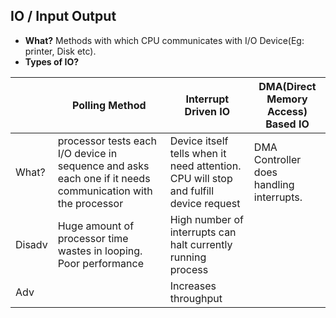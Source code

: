 ## IO / Input Output
- **What?** Methods with which CPU communicates with I/O Device(Eg: printer, Disk etc).
- **Types of IO?**

||Polling Method|Interrupt Driven IO|DMA(Direct Memory Access) Based IO|
|---|---|---|---|
|What?|processor tests each I/O device in sequence and asks each one if it needs communication with the processor|Device itself tells when it need attention. CPU will stop and fulfill device request|DMA Controller does handling interrupts.|
|Disadv|Huge amount of processor time wastes in looping. Poor performance|High number of interrupts can halt currently running process|
|Adv||Increases throughput|
